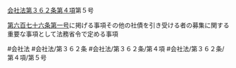 [会社法第３６２条第４項](会社法＿＿＿＿第３６２条第４項)第５号

[第六百七十六条](会社法＿＿＿＿第６７６条)[第一号](会社法＿＿＿＿第３６２条第４項第１号)に掲げる事項その他の社債を引き受ける者の募集に関する重要な事項として法務省令で定める事項


#会社法
#会社法/第３６２条
#会社法/第３６２条/第４項
#会社法/第３６２条/第４項/第５号
